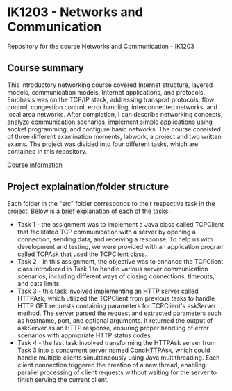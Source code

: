 <h1>IK1203 - Networks and Communication</h1>

<p>Repository for the course Networks and Communication - IK1203</p>

<h2>Course summary</h2>

<p>
This introductory networking course covered Internet structure, layered models, communication models, Internet applications, and protocols. Emphasis was on the TCP/IP stack, addressing transport protocols, flow control, congestion control, error handling, interconnected networks, and local area networks. After completion, I can describe networking concepts, analyze communication scenarios, implement simple applications using socket programming, and configure basic networks. The course consisted of three different examination moments, labwork, a project and two written exams. The project was divided into four different tasks, which are contained in this repository.
</p>

<a href="https://www.kth.se/student/kurser/kurs/IK1203?periods=6&startterm=20241&l=en">Course information</a>

<h2>Project explaination/folder structure</h2>

<p>Each folder in the "src" folder corresponds to their respective task in the project. Below is a brief explanation of each of the tasks:</p>

<ul>
  <li>Task 1 - the assignment was to implement a Java class called TCPClient that facilitated TCP communication with a server by opening a connection, sending data, and receiving a response. To help us with development and testing, we were provided with an application program called TCPAsk that used the TCPClient class.</li>
  <li>Task 2 - in this assignment, the objective was to enhance the TCPClient class introduced in Task 1 to handle various server communication scenarios, including different ways of closing connections, timeouts, and data limits.</li>
  <li>Task 3 - this task involved implementing an HTTP server called HTTPAsk, which utilized the TCPClient from previous tasks to handle HTTP GET requests containing parameters for TCPClient's askServer method. The server parsed the request and extracted parameters such as hostname, port, and optional arguments. It returned the output of askServer as an HTTP response, ensuring proper handling of error scenarios with appropriate HTTP status codes.</li>
  <li>Task 4 - the last task involved transforming the HTTPAsk server from Task 3 into a concurrent server named ConcHTTPAsk, which could handle multiple clients simultaneously using Java multithreading. Each client connection triggered the creation of a new thread, enabling parallel processing of client requests without waiting for the server to finish serving the current client.</li>
</ul>

